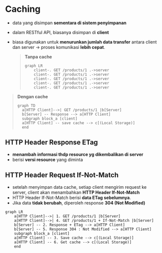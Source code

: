 # Caching

- data yang disimpan **sementara di sistem penyimpanan**

- dalam RESTful API, biasanya disimpan di **client**

- biasa digunakan untuk **menurunkan jumlah data transfer** antara client dan server -> proses komunikasi **lebih cepat**.

  > **Tanpa cache**
  >
  > ```mermaid
  > graph LR
  > 	client-. GET /products/1 .->server
  > 	client-. GET /products/1 .->server
  > 	client-. GET /products/1 .->server	
  > 	client-. GET /products/1 .->server	
  > 	client-. GET /products/1 .->server	
  > ```

> **Dengan cache**
>
> ```mermaid
> graph TD
> 	a[HTTP Client]-->| GET /products/1 |b[Server]
> 	b[Server] -- Response --> a[HTTP Client]
> 	subgraph block_a [client]
> 	a[HTTP Client] -- save cache --> c[(Local Storage)]
> 	end	
> ```

## HTTP Header Response ETag

- **menambah informasi thdp resource yg dikembalikan di server**
- berisi **versi resource** yang diminta

## HTTP Header Request If-Not-Match

- setelah menyimpan data cache, setiap client mengirim request ke server, client akan menambahkan **HTTP Header If-Not-Match**
- HTTP Header If-Not-Match berisi **data ETag sebelumnya**.
- Jika data **tidak berubah**, diperoleh response **304 (Not Modified)**



```mermaid
graph LR
	a[HTTP Client]-->| 1. GET /products/1 |b[Server]
	a[HTTP Client]-->| 4. GET /products/1 + If-Not-Match |b[Server]
	b[Server] -- 2. Response + ETag --> a[HTTP Client]
	b[Server] -- 5. Response 304 : Not Modified --> a[HTTP Client]
	subgraph block_a [client]
	a[HTTP Client] -- 3. Save cache --> c[(Local Storage)]
	a[HTTP Client] -- 6. Get cache --> c[(Local Storage)]
	end
```

